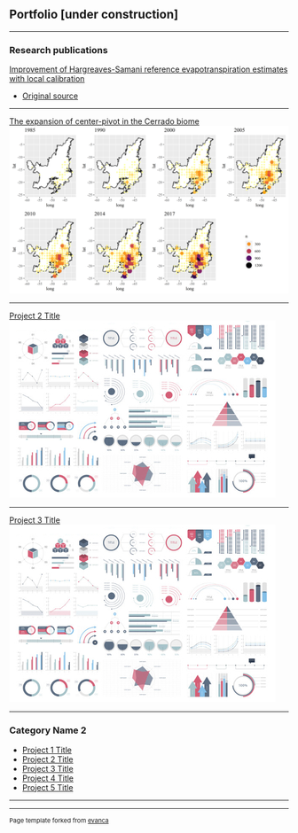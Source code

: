 ## Portfolio [under construction]

---

### Research publications 

[Improvement of Hargreaves-Samani reference evapotranspiration estimates with local calibration](/pdf/Water_HS_Improvement.pdf)
- [Original source](https://www.mdpi.com/2073-4441/11/11/2272)

---
[The expansion of center-pivot in the Cerrado biome](http://revistas.fca.unesp.br/index.php/irriga/article/view/3889/2528)
<img src="images/Cerrado_CenterPivot.png?raw=true"/>

---
[Project 2 Title](/sample_page)
<img src="images/dummy_thumbnail.jpg?raw=true"/>

---
[Project 3 Title](http://example.com/)
<img src="images/dummy_thumbnail.jpg?raw=true"/>

---

### Category Name 2

- [Project 1 Title](http://example.com/)
- [Project 2 Title](http://example.com/)
- [Project 3 Title](http://example.com/)
- [Project 4 Title](http://example.com/)
- [Project 5 Title](http://example.com/)

---




---
<p style="font-size:11px">Page template forked from <a href="https://github.com/evanca/quick-portfolio">evanca</a></p>
<!-- Remove above link if you don't want to attibute -->
